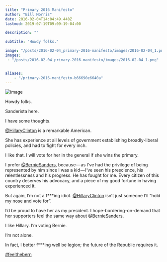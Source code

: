 ```yaml
---
title: "Primary 2016 Manifesto"
author: "Bill Morris"
date: 2016-02-04T14:04:49.448Z
lastmod: 2019-07-19T09:09:19-04:00

description: ""

subtitle: "Howdy folks."

image: "/posts/2016-02-04_primary-2016-manifesto/images/2016-02-04_1.png" 
images:
 - "/posts/2016-02-04_primary-2016-manifesto/images/2016-02-04_1.png" 


aliases:
    - "/primary-2016-manifesto-b66690e6640a"
---
```


![image](../images/2016-02-04_1.png)

Howdy folks.

Sanderista here.

I have some thoughts.

[@HillaryClinton](https://twitter.com/HillaryClinton) is a remarkable American.

She has experience at all levels of government establishing broadly-liberal policies, and had to fight for every inch.

I like that. I will vote for her in the general if she wins the primary.

I prefer [@BernieSanders](https://twitter.com/BernieSanders), because — as I’ve had the privilege of being represented by him since I was a kid — I’ve seen his prescience, his relentlessness and his progress. He has fought for me. Every citizen of this country deserves his advocacy, and a piece of my good fortune in having experienced it.

But again, I’m not a f***ing idiot. [@HillaryClinton](https://twitter.com/HillaryClinton) isn’t just someone I’ll “hold my nose and vote for”.

I’d be proud to have her as my president. I hope-bordering-on-demand that her supporters feel the same way about [@BernieSanders](https://twitter.com/BernieSanders).

I like Hillary. I’m voting Bernie.

I’m not alone.

In fact, I better f***ing well be legion; the future of the Republic requires it.

[#feelthebern](https://twitter.com/hashtag/feelthebern?src=hash)

